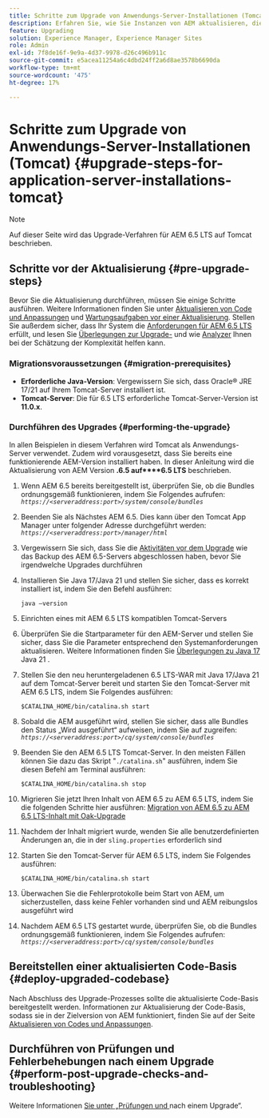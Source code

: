 ```yaml
---
title: Schritte zum Upgrade von Anwendungs-Server-Installationen (Tomcat)
description: Erfahren Sie, wie Sie Instanzen von AEM aktualisieren, die über Tomcat bereitgestellt werden.
feature: Upgrading
solution: Experience Manager, Experience Manager Sites
role: Admin
exl-id: 7f8de16f-9e9a-4d37-9978-d26c496b911c
source-git-commit: e5acea11254a6c4dbd24ff2a6d8ae3578b6690da
workflow-type: tm+mt
source-wordcount: '475'
ht-degree: 17%

---
```


# Schritte zum Upgrade von Anwendungs-Server-Installationen (Tomcat) {#upgrade-steps-for-application-server-installations-tomcat}

>[!NOTE]
>
>Auf dieser Seite wird das Upgrade-Verfahren für AEM 6.5 LTS auf Tomcat beschrieben.

## Schritte vor der Aktualisierung {#pre-upgrade-steps}

Bevor Sie die Aktualisierung durchführen, müssen Sie einige Schritte ausführen. Weitere Informationen finden Sie unter [Aktualisieren von Code und Anpassungen](/help/sites-deploying/upgrading-code-and-customizations.md) und [Wartungsaufgaben vor einer Aktualisierung](/help/sites-deploying/pre-upgrade-maintenance-tasks.md). Stellen Sie außerdem sicher, dass Ihr System die [Anforderungen für AEM 6.5 LTS](/help/sites-deploying/technical-requirements.md) erfüllt, und lesen Sie [Überlegungen zur Upgrade-](/help/sites-deploying/upgrade-planning.md) und wie [Analyzer](/help/sites-deploying/aem-analyzer.md) Ihnen bei der Schätzung der Komplexität helfen kann.


### Migrationsvoraussetzungen {#migration-prerequisites}

* **Erforderliche Java-Version**: Vergewissern Sie sich, dass Oracle® JRE 17/21 auf Ihrem Tomcat-Server installiert ist.
* **Tomcat-Server**: Die für 6.5 LTS erforderliche Tomcat-Server-Version ist **11.0.x**.

### Durchführen des Upgrades {#performing-the-upgrade}

In allen Beispielen in diesem Verfahren wird Tomcat als Anwendungs-Server verwendet. Zudem wird vorausgesetzt, dass Sie bereits eine funktionierende AEM-Version installiert haben. In dieser Anleitung wird die Aktualisierung von AEM Version **.6.5 auf****6.5 LTS** beschrieben.

1. Wenn AEM 6.5 bereits bereitgestellt ist, überprüfen Sie, ob die Bundles ordnungsgemäß funktionieren, indem Sie Folgendes aufrufen: *`https://<serveraddress:port>/system/console/bundles`*
1. Beenden Sie als Nächstes AEM 6.5. Dies kann über den Tomcat App Manager unter folgender Adresse durchgeführt werden: *`https://<serveraddress:port>/manager/html`*
1. Vergewissern Sie sich, dass Sie die [Aktivitäten vor dem Upgrade](#pre-upgrade-steps) wie das Backup des AEM 6.5-Servers abgeschlossen haben, bevor Sie irgendwelche Upgrades durchführen
1. Installieren Sie Java 17/Java 21 und stellen Sie sicher, dass es korrekt installiert ist, indem Sie den Befehl ausführen:

   ```
   java –version
   ```

1. Einrichten eines mit AEM 6.5 LTS kompatiblen Tomcat-Servers
1. Überprüfen Sie die Startparameter für den AEM-Server und stellen Sie sicher, dass Sie die Parameter entsprechend den Systemanforderungen aktualisieren. Weitere Informationen finden Sie [Überlegungen zu Java 17 ](/help/sites-deploying/custom-standalone-install.md#java-considerations) Java 21 .
1. Stellen Sie den neu heruntergeladenen 6.5 LTS-WAR mit Java 17/Java 21 auf dem Tomcat-Server bereit und starten Sie den Tomcat-Server mit AEM 6.5 LTS, indem Sie Folgendes ausführen:

   ```
   $CATALINA_HOME/bin/catalina.sh start
   ```

1. Sobald die AEM ausgeführt wird, stellen Sie sicher, dass alle Bundles den Status „Wird ausgeführt“ aufweisen, indem Sie auf zugreifen: *`https://<serveraddress:port>/cq/system/console/bundles`*
1. Beenden Sie den AEM 6.5 LTS Tomcat-Server. In den meisten Fällen können Sie dazu das Skript &quot;`./catalina.sh`&quot; ausführen, indem Sie diesen Befehl am Terminal ausführen:

   ```
   $CATALINA_HOME/bin/catalina.sh stop
   ```

1. Migrieren Sie jetzt Ihren Inhalt von AEM 6.5 zu AEM 6.5 LTS, indem Sie die folgenden Schritte hier ausführen: [Migration von AEM 6.5 zu AEM 6.5 LTS-Inhalt mit Oak-Upgrade](/help/sites-deploying/aem-65-to-aem-65lts-content-migration-using-oak-upgrade.md)
1. Nachdem der Inhalt migriert wurde, wenden Sie alle benutzerdefinierten Änderungen an, die in der `sling.properties` erforderlich sind
1. Starten Sie den Tomcat-Server für AEM 6.5 LTS, indem Sie Folgendes ausführen:

   ```
   $CATALINA_HOME/bin/catalina.sh start
   ```

1. Überwachen Sie die Fehlerprotokolle beim Start von AEM, um sicherzustellen, dass keine Fehler vorhanden sind und AEM reibungslos ausgeführt wird
1. Nachdem AEM 6.5 LTS gestartet wurde, überprüfen Sie, ob die Bundles ordnungsgemäß funktionieren, indem Sie Folgendes aufrufen: *`https://<serveraddress:port>/cq/system/console/bundles`*

## Bereitstellen einer aktualisierten Code-Basis {#deploy-upgraded-codebase}

Nach Abschluss des Upgrade-Prozesses sollte die aktualisierte Code-Basis bereitgestellt werden. Informationen zur Aktualisierung der Code-Basis, sodass sie in der Zielversion von AEM funktioniert, finden Sie auf der Seite [Aktualisieren von Codes und Anpassungen](/help/sites-deploying/upgrading-code-and-customizations.md).

## Durchführen von Prüfungen und Fehlerbehebungen nach einem Upgrade {#perform-post-upgrade-checks-and-troubleshooting}

Weitere Informationen [ Sie unter „Prüfungen und ](/help/sites-deploying/post-upgrade-checks-and-troubleshooting.md) nach einem Upgrade“.
